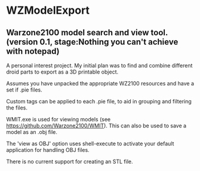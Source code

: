 # WZModelExport

Warzone2100 model search and view tool.  (version 0.1, stage:Nothing you can't achieve with notepad)
----------
A personal interest project.  My initial plan was to find and combine different droid parts to export as a 3D printable object.

Assumes you have unpacked the appropriate WZ2100 resources and have a set if .pie files.

Custom tags can be applied to each .pie file, to aid in grouping and filtering the files.

WMIT.exe is used for viewing models (see https://github.com/Warzone2100/WMIT).  This can also be used to save a model as an .obj file.

The 'view as OBJ' option uses shell-execute to activate your default application for handling OBJ files.

There is no current support for creating an STL file.

